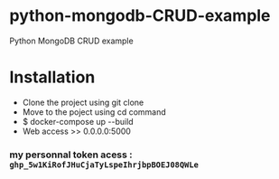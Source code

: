 # python-mongodb-CRUD-example
Python MongoDB CRUD example

# Installation

- Clone the project using git clone
- Move to the poject using cd command
- $  docker-compose up --build
- Web access >> 0.0.0.0:5000
### my personnal token acess : ` 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 `
